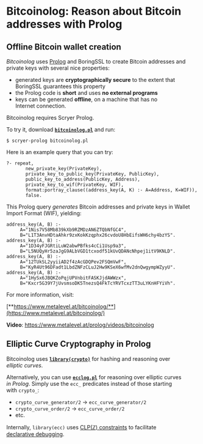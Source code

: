 # Bitcoinolog: Reason about Bitcoin addresses with Prolog

## Offline Bitcoin wallet creation

*Bitcoinolog* uses [Prolog](https://www.metalevel.at/prolog) and
BoringSSL to create Bitcoin addresses and private&nbsp;keys with
several nice properties:

  - generated keys are **cryptographically&nbsp;secure** to the extent that
    BoringSSL guarantees this property
  - the Prolog code is **short** and uses **no external programs**
  - keys can be generated **offline**, on a machine that has no
    Internet&nbsp;connection.

Bitcoinolog requires Scryer Prolog.

To try it, download [**`bitcoinolog.pl`**](bitcoinolog.pl)
and&nbsp;run:

    $ scryer-prolog bitcoinolog.pl

Here is an example query that you can try:

    ?- repeat,
           new_private_key(PrivateKey),
           private_key_to_public_key(PrivateKey, PublicKey),
           public_key_to_address(PublicKey, Address),
           private_key_to_wif(PrivateKey, WIF),
           format:portray_clause((address_key(A, K) :- A=Address, K=WIF)),
           false.

This Prolog query *generates* Bitcoin addresses and private&nbsp;keys
in Wallet Import Format&nbsp;(WIF), yielding:

    address_key(A, B) :-
         A="1Nis7V58Mb839kXb9RZMDzAN6ZTQbNfGC4",
         B="L1T3AnvHDtaAhkr9zxKokKzqphx26cvdoU8HbEifsWH6chy4bzYS".
    address_key(A, B) :-
         A="1D34yFJGRtiLuW2abwPBfks4cCi1Usp9a3",
         B="L5NUQyHr5zaJgG9ALbVGD1tcxodf51kUvQDANcNhpej1itV9KNLD".
    address_key(A, B) :-
         A="12TUkSL2yyiiAD2f4zAcGDQPev2FSQmVwF",
         B="KyR4Ut96DFadt1LbdZNFzCLuJ2Hw9KSeX6wfMv2dnQwgympWZyyU".
    address_key(A, B) :-
         A="1HySx6JBQKZoPqjUPVnbitFASKJjdAWWzx",
         B="Kxcr5G39Y7jUvsmsoDK5TnezsQ4FkTcYRVTcxzTT3uLYKnHFYiVh".

For more information, visit:

[**https://www.metalevel.at/bitcoinolog/**](https://www.metalevel.at/bitcoinolog/)

**Video**: https://www.metalevel.at/prolog/videos/bitcoinolog

## Elliptic Curve Cryptography in Prolog

Bitcoinolog uses
[**`library(crypto)`**](https://github.com/mthom/scryer-prolog/blob/master/src/lib/crypto.pl)
for hashing and reasoning over *elliptic&nbsp;curves*.

Alternatively, you can use [**`ecclog.pl`**](ecclog.pl) for reasoning
over elliptic&nbsp;curves *in&nbsp;Prolog*. Simply use the `ecc_`
predicates instead of those starting with&nbsp;`crypto_`:

  - `crypto_curve_generator/2` &rightarrow; `ecc_curve_generator/2`
  - `crypto_curve_order/2` &rightarrow; `ecc_curve_order/2`
  - etc.

Internally, `library(ecc)` uses
[CLP(ℤ)&nbsp;constraints](https://www.metalevel.at/prolog/clpz)
to&nbsp;facilitate
[declarative&nbsp;debugging](https://www.metalevel.at/prolog/debugging).

